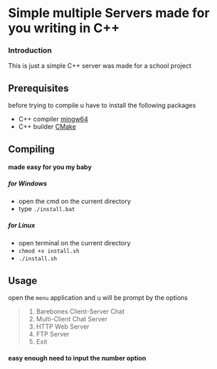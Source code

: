 # Simple multiple Servers made for you writing in C++ 

### Introduction 

This is just a simple C++ server was made for a school project 

## Prerequisites 

before trying to compile u have to install the following packages 
- C++ compiler [mingw64](https://sourceforge.net/projects/mingw-w64/)
- C++ builder [CMake](https://cmake.org/download/) 


## Compiling 

#### made easy for you my baby 
##### for Windows  
- open the cmd on the current directory 
- type `./install.bat` 

##### for Linux 
- open terminal on the current directory 
- `chmod +x install.sh` 
- `./install.sh`

## Usage 

open the `menu` application and u will be prompt by the options 
>1. Barebones Client-Server Chat
>2. Multi-Client Chat Server
>3. HTTP Web Server
>4. FTP Server
>5. Exit
 
 #### easy enough need to input the number option
 

